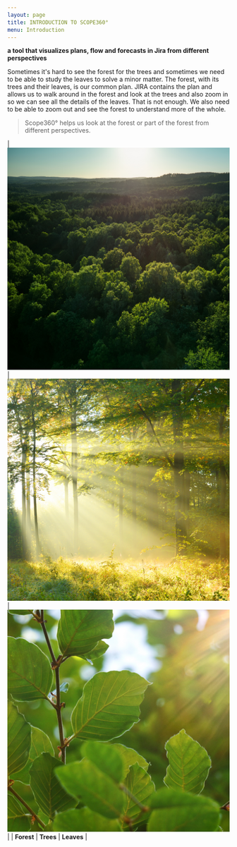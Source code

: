 ```yaml
---
layout: page
title: INTRODUCTION TO SCOPE360°
menu: Introduction
---
```

­**a tool that visualizes plans, flow and forecasts in Jira from different perspectives**

Sometimes it's hard to see the forest for the trees and sometimes we need to be able to study the leaves to solve a minor matter. The forest, with its trees and their leaves, is our common plan. JIRA contains the plan and allows us to walk around in the forest and look at the trees and also zoom in so we can see all the details of the leaves. That is not enough. We also need to be able to zoom out and see the forest to understand more of the whole.

> Scope360° helps us look at the forest or part of the forest from different perspectives.

| ![medium](assets/images/Forest-1500x1500.jpg) | ![medium](assets/images/Trees-1500x1500.jpg) | ![medium](assets/images/Leaves-1500x1500.jpg) |
| **Forest** | **Trees** | **Leaves** |
